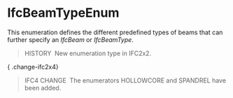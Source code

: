 # IfcBeamTypeEnum

This enumeration defines the different predefined types of beams that can further specify an _IfcBeam_ or _IfcBeamType_.

> HISTORY&nbsp; New enumeration type in IFC2x2.

{ .change-ifc2x4}
> IFC4 CHANGE&nbsp; The enumerators HOLLOWCORE and SPANDREL have been added.

